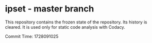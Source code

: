 # ipset - master branch

This repository contains the frozen state of the repository.
Its history is cleared. It is used only for static code
analysis with Codacy.

Commit Time: 1728091025